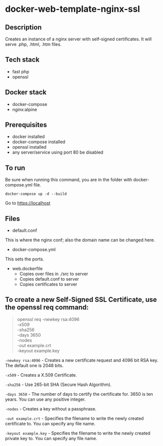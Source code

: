 # docker-web-template-nginx-ssl

## Description
Creates an instance of a nginx server with self-signed certificates.
It will serve .php, .html, .htm files.

## Tech stack
- fast php
- openssl

## Docker stack
- docker-compose
- nginx:alpine

## Prerequisites
- docker installed
- docker-compose installed
- openssl installed
- any server/service using port 80 be disabled

## To run
Be sure when running this command, you are in the folder
with docker-compose.yml file.

```docker-compose up -d --build```

Go to <https://localhost>

## Files
- default.conf

This is where the nginx conf; also the domain name can be changed here.

- docker-compose.yml

This sets the ports.

- web.dockerfile
  - Copies over files in ./src to server
  - Copies default.conf to server
  - Copies certificates to server

##  To create a new Self-Signed SSL Certificate, use the openssl req command:

> openssl req -newkey rsa:4096 \
>              -x509 \
>              -sha256 \
>              -days 3650 \
>              -nodes \
>              -out example.crt \
>              -keyout example.key

```-newkey rsa:4096``` - Creates a new certificate request and 4096 bit RSA key. The default one is 2048 bits.

```-x509``` - Creates a X.509 Certificate.

```-sha256``` - Use 265-bit SHA (Secure Hash Algorithm).

```-days 3650``` - The number of days to certify the certificate for. 3650 is ten years. You can use any positive integer.

```-nodes``` - Creates a key without a passphrase.

```-out example.crt``` - Specifies the filename to write the newly created certificate to. You can specify any file name.

```-keyout example.key``` - Specifies the filename to write the newly created private key to. You can specify any file name.
